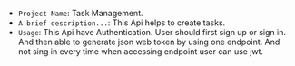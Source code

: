 - `Project Name`: Task Management.
- `A brief description...`: This Api helps to create tasks.
- `Usage`: This Api have Authentication. User should first sign up or sign in. And then able to generate json web token by using one endpoint. And not sing in every time when accessing endpoint user can use jwt.
